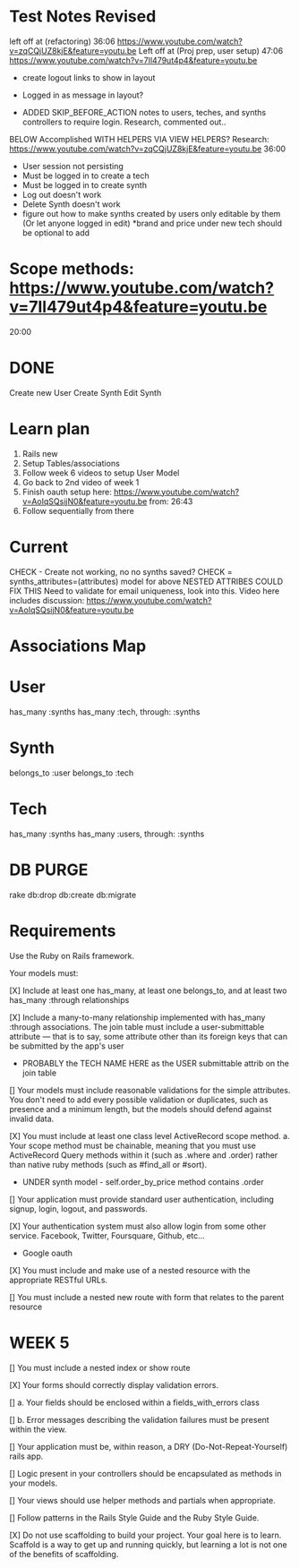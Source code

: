 # Test Notes Revised
left off at (refactoring) 36:06 https://www.youtube.com/watch?v=zqCQjUZ8kjE&feature=youtu.be
Left off at (Proj prep, user setup) 47:06 https://www.youtube.com/watch?v=7Il479ut4p4&feature=youtu.be
* create logout links to show in layout

* Logged in as message in layout?

* ADDED SKIP_BEFORE_ACTION notes to users, teches, and synths controllers to require login. Research,
commented out..

BELOW Accomplished WITH HELPERS VIA VIEW HELPERS? Research: https://www.youtube.com/watch?v=zqCQjUZ8kjE&feature=youtu.be
36:00
* User session not persisting
* Must be logged in to create a tech
* Must be logged in to create synth
* Log out doesn't work
* Delete Synth doesn't work
* figure out how to make synths created by users only editable by them (Or let anyone logged in edit)
*brand and price under new tech should be optional to add
# Scope methods: https://www.youtube.com/watch?v=7Il479ut4p4&feature=youtu.be
20:00

# DONE
Create new User
Create Synth
Edit Synth


# Learn plan
1) Rails new
2) Setup Tables/associations
3) Follow week 6 videos to setup User Model
4) Go back to 2nd video of week 1 
5) Finish oauth setup here: https://www.youtube.com/watch?v=AoIqSQsijN0&feature=youtu.be from: 26:43
6) Follow sequentially from there

# Current

CHECK - Create not working, no no synths saved? 
CHECK = synths_attributes=(attributes) model for above
NESTED ATTRIBES COULD FIX THIS
Need to validate for email uniqueness, look into this. Video here includes discussion:
https://www.youtube.com/watch?v=AoIqSQsijN0&feature=youtu.be


# Associations Map
# User
has_many :synths
has_many :tech, through: :synths

# Synth
belongs_to :user
belongs_to :tech

# Tech
has_many :synths
has_many :users, through: :synths

# DB PURGE
rake db:drop db:create db:migrate

# Requirements
Use the Ruby on Rails framework.

Your models must:

[X] Include at least one has_many, at least one belongs_to, and at least two has_many :through relationships

[X] Include a many-to-many relationship implemented with has_many :through associations. The join table must include a user-submittable attribute — that is to say, some attribute other than its foreign keys that can be submitted by the app's user
* PROBABLY the TECH NAME HERE as the USER submittable attrib on the join table

[] Your models must include reasonable validations for the simple attributes. You don't need to add every possible validation or duplicates, such as presence and a minimum length, but the models should defend against invalid data.

[X] You must include at least one class level ActiveRecord scope method. a. Your scope method must be chainable, meaning that you must use ActiveRecord Query methods within it (such as .where and .order) rather than native ruby methods (such as #find_all or #sort).
* UNDER synth model - self.order_by_price method contains .order

[] Your application must provide standard user authentication, including signup, login, logout, and passwords.

[X] Your authentication system must also allow login from some other service. Facebook, Twitter, Foursquare, Github, etc...
* Google oauth

[X] You must include and make use of a nested resource with the appropriate RESTful URLs.

[] You must include a nested new route with form that relates to the parent resource
# WEEK 5
[] You must include a nested index or show route

[X] Your forms should correctly display validation errors.

  [] a. Your fields should be enclosed within a fields_with_errors class

  [] b. Error messages describing the validation failures must be present within the view.

[] Your application must be, within reason, a DRY (Do-Not-Repeat-Yourself) rails app.

[] Logic present in your controllers should be encapsulated as methods in your models.

[] Your views should use helper methods and partials when appropriate.

[] Follow patterns in the Rails Style Guide and the Ruby Style Guide.

[X] Do not use scaffolding to build your project. Your goal here is to learn. Scaffold is a way to get up and running quickly, but learning a lot is not one of the benefits of scaffolding.